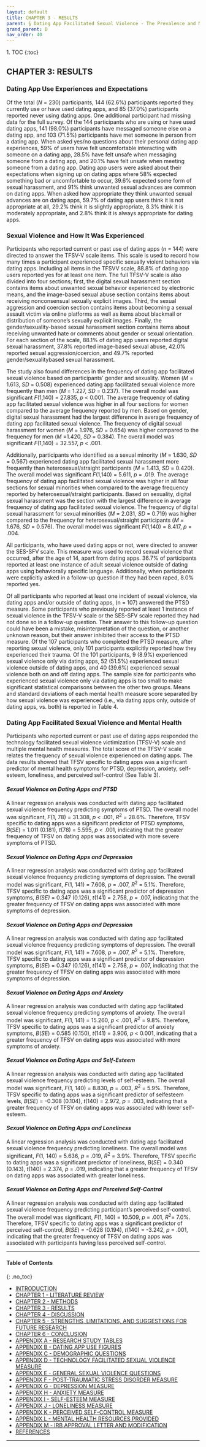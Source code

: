 ```yaml
---
layout: default
title: CHAPTER 3 - RESULTS 
parent: § Dating App Facilitated Sexual Violence - The Prevalence and Mental Health Effects  
grand_parent: D 
nav_order: 40 
---
```

<style>
.dont-break-out {
  /* These are technically the same, but use both */
  overflow-wrap: break-word;
  word-wrap: break-word;

     -ms-word-break: break-all;
  /* This is the dangerous one in WebKit, as it breaks things wherever */
  word-break: break-all;
  /* Instead use this non-standard one: */
  word-break: break-word;
}

.youtube-container {
    position: relative;
    width: 100%;
    height: 0;
    padding-bottom: 56.25%;
}
.youtube-video {
    position: absolute;
    top: 0;
    left: 0;
    width: 100%;
    height: 100%;
}

</style>

<div class="dont-break-out" markdown="1">
1. TOC
{:toc}

## CHAPTER 3: RESULTS

### Dating App Use Experiences and Expectations

Of the total (*N* = 230) participants, 144 (62.6%) participants reported they currently use or have used dating apps, and 85 (37.0%) participants reported never using dating apps. One additional participant had missing data for the full survey. Of the 144 participants who are using or have used dating apps, 141 (98.0%) participants have messaged someone else on a dating app, and 103 (71.5%) participants have met someone in person from a dating app. When asked yes/no questions about their personal dating app experiences, 59% of users have felt uncomfortable interacting with someone on a dating app, 28.5% have felt unsafe when messaging someone from a dating app, and 20.1% have felt unsafe when meeting someone from a dating app. Dating app users were asked about their expectations when signing up on dating apps where 58% expected something bad or uncomfortable to occur, 39.6% expected some form of sexual harassment, and 91% think unwanted sexual advances are common on dating apps. When asked how appropriate they think unwanted sexual advances are on dating apps, 59.7% of dating app users think it is not appropriate at all, 29.2% think it is slightly appropriate, 8.3% think it is moderately appropriate, and 2.8% think it is always appropriate for dating apps.

### Sexual Violence and How It Was Experienced

Participants who reported current or past use of dating apps (*n* = 144) were directed to answer the TFSV-V scale items. This scale is used to record how many times a participant experienced specific sexually violent behaviors via dating apps. Including all items in the TFSVV scale, 88.8% of dating app users reported yes for at least one item. The full TFSV-V scale is also divided into four sections; first, the digital sexual harassment section contains items about unwanted sexual behavior experienced by electronic means, and the image-based sexual abuse section contains items about receiving nonconsensual sexually explicit images. Third, the sexual aggression and coercion section contains items about becoming a sexual assault victim via online platforms as well as items about blackmail or distribution of someone’s sexually explicit images. Finally, the gender/sexuality-based sexual harassment section contains items about receiving unwanted hate or comments about gender or sexual orientation. For each section of the scale, 88.1% of dating app users reported digital sexual harassment, 37.8% reported image-based sexual abuse, 42.0% reported sexual aggression/coercion, and 49.7% reported gender/sexualitybased sexual harassment.

The study also found differences in the frequency of dating app facilitated sexual violence based on participants’ gender and sexuality. Women (*M* = 1.613, *SD* = 0.508) experienced dating app facilitated sexual violence more frequently than men (*M* = 1.227, *SD* = 0.237). The overall model was significant *F*(1,140) = 27.835, *p* < 0.001. The average frequency of dating app facilitated sexual violence was higher in all four sections for women compared to the average frequency reported by men. Based on gender, digital sexual harassment had the largest difference in average frequency of dating app facilitated sexual violence. The frequency of digital sexual harassment for women (*M* = 1.976, *SD* = 0.654) was higher compared to the frequency for men (*M* =1.420, *SD* = 0.384). The overall model was significant *F*(1,140) = 32.557, *p* < .001.

Additionally, participants who identified as a sexual minority (*M* = 1.630, *SD* = 0.567) experienced dating app facilitated sexual harassment more frequently than heterosexual/straight participants (*M* = 1.413, *SD* = 0.420). The overall model was significant *F*(1,140) = 5.611, *p* = .019. The average frequency of dating app facilitated sexual violence was higher in all four sections for sexual minorities when compared to the average frequency reported by heterosexual/straight participants. Based on sexuality, digital sexual harassment was the section with the largest difference in average frequency of dating app facilitated sexual violence. The frequency of digital sexual harassment for sexual minorities (*M* = 2.031, *SD* = 0.719) was higher compared to the frequency for heterosexual/straight participants (*M* = 1.676, *SD* = 0.576). The overall model was significant *F*(1,140) = 8.417, *p* = .004.

All participants, who have used dating apps or not, were directed to answer the SES-SFV scale. This measure was used to record sexual violence that occurred, after the age of 14, apart from dating apps. 36.7% of participants reported at least one instance of adult sexual violence outside of dating apps using behaviorally specific language. Additionally, when participants were explicitly asked in a follow-up question if they had been raped, 8.0% reported yes.

Of all participants who reported at least one incident of sexual violence, via dating apps and/or outside of dating apps, (n = 107) answered the PTSD measure. Some participants who previously reported at least 1 instance of sexual violence in the TFSV-V scale or the SES-SFV scale reported they had not done so in a follow-up question. Their answer to this follow-up question could have been a mistake, misinterpretation of the question, or another unknown reason, but their answer inhibited their access to the PTSD measure. Of the 107 participants who completed the PTSD measure, after reporting sexual violence, only 101 participants explicitly reported how they experienced their trauma. Of the 101 participants, 9 (8.9%) experienced sexual violence only via dating apps, 52 (51.5%) experienced sexual violence outside of dating apps, and 40 (39.6%) experienced sexual violence both on and off dating apps. The sample size for participants who experienced sexual violence only via dating apps is too small to make significant statistical comparisons between the other two groups. Means and standard deviations of each mental health measure score separated by how sexual violence was experienced (i.e., via dating apps only, outside of dating apps, vs. both) is reported in Table 4.

### Dating App Facilitated Sexual Violence and Mental Health

Participants who reported current or past use of dating apps responded the technology facilitated sexual violence victimization (TFSV-V) scale and multiple mental health measures. The total score of the TFSV-V scale relates the frequency of sexual violence experienced on dating apps. The data results showed that TFSV specific to dating apps was a significant predictor of mental health symptoms for PTSD, depression, anxiety, self-esteem, loneliness, and perceived self-control (See Table 3).

#### *Sexual Violence on Dating Apps and PTSD*

A linear regression analysis was conducted with dating app facilitated sexual violence frequency predicting symptoms of PTSD. The overall model was significant, *F*(1, 78) = 31.308, *p* < .001, *R*<sup>2</sup> = 28.6%. Therefore, TFSV specific to dating apps was a significant predictor of PTSD symptoms, *B*(*SE*) = 1.011 (0.181), *t*(78) = 5.595, *p* < .001, indicating that the greater frequency of TFSV on dating apps was associated with more severe symptoms of PTSD.

#### *Sexual Violence on Dating Apps and Depression*

A linear regression analysis was conducted with dating app facilitated sexual violence frequency predicting symptoms of depression. The overall model was significant, *F*(1, 141) = 7.608, *p* = .007, *R*<sup>2</sup> = 5.1%. Therefore, TFSV specific to dating apps was a significant predictor of depression symptoms, *B(SE)* = 0.347 (0.126), *t*(141) = 2.758, *p* = .007, indicating that the greater frequency of TFSV on dating apps was associated with more symptoms of depression.

#### *Sexual Violence on Dating Apps and Depression*

A linear regression analysis was conducted with dating app facilitated sexual violence frequency predicting symptoms of depression. The overall model was significant, *F*(1, 141) = 7.608, *p* = .007, *R*<sup>2</sup> = 5.1%. Therefore, TFSV specific to dating apps was a significant predictor of depression symptoms, *B*(*SE*) = 0.347 (0.126), *t*(141) = 2.758, *p* = .007, indicating that the greater frequency of TFSV on dating apps was associated with more symptoms of depression.

#### *Sexual Violence on Dating Apps and Anxiety*

A linear regression analysis was conducted with dating app facilitated sexual violence frequency predicting symptoms of anxiety. The overall model was significant, *F*(1, 141) = 15.260, *p* < .001, *R*<sup>2</sup> = 9.8%. Therefore, TFSV specific to dating apps was a significant predictor of anxiety symptoms, *B*(*SE*) = 0.585 (0.150), *t*(141) = 3.906, *p* < 0.001, indicating that a greater frequency of TFSV on dating apps was associated with more symptoms of anxiety.

#### *Sexual Violence on Dating Apps and Self-Esteem*

A linear regression analysis was conducted with dating app facilitated sexual violence frequency predicting levels of self-esteem. The overall model was significant, *F*(1, 140) = 8.830, *p* = .003, *R*<sup>2</sup> = 5.9%. Therefore, TFSV specific to dating apps was a significant predictor of selfesteem levels, *B*(*SE*) = -0.308 (0.104), *t*(140) = 2.972, *p* = .003, indicating that a greater frequency of TFSV on dating apps was associated with lower self-esteem.

#### *Sexual Violence on Dating Apps and Loneliness*

A linear regression analysis was conducted with dating app facilitated sexual violence frequency predicting loneliness. The overall model was significant, *F*(1, 140) = 5.636, *p* = .019, *R*<sup>2</sup> = 3.9%. Therefore, TFSV specific to dating apps was a significant predictor of loneliness, *B*(*SE*) = 0.340 (0.143), *t*(140) = 2.374, *p* = .019, indicating that a greater frequency of TFSV on dating apps was associated with greater loneliness.

#### *Sexual Violence on Dating Apps and Perceived Self-Control*

A linear regression analysis was conducted with dating app facilitated sexual violence frequency predicting participant’s perceived self-control. The overall model was significant, *F*(1, 140) = 10.509, *p* = .001, *R*<sup>2</sup>= 7.0%. Therefore, TFSV specific to dating apps was a significant predictor of perceived self-control, *B*(*SE*) = -0.628 (0.194), *t*(140) = -3.242, *p* = .001, indicating that the greater frequency of TFSV on dating apps was associated with participants having less perceived self-control.

***

#### Table of Contents
{: .no_toc}

<ul><li> <a href="/docs/D/dating-app-facilitated-sexual-violence-the-prevalence-and-mental-health-effects-1/">INTRODUCTION</a></li><li> <a href="/docs/D/dating-app-facilitated-sexual-violence-the-prevalence-and-mental-health-effects-2/">CHAPTER 1 - LITERATURE REVIEW</a></li><li> <a href="/docs/D/dating-app-facilitated-sexual-violence-the-prevalence-and-mental-health-effects-3/">CHAPTER 2 - METHODS</a></li><li> <a href="/docs/D/dating-app-facilitated-sexual-violence-the-prevalence-and-mental-health-effects-4/">CHAPTER 3 - RESULTS</a></li><li> <a href="/docs/D/dating-app-facilitated-sexual-violence-the-prevalence-and-mental-health-effects-5/">CHAPTER 4 - DISCUSSION</a></li><li> <a href="/docs/D/dating-app-facilitated-sexual-violence-the-prevalence-and-mental-health-effects-6/">CHAPTER 5 - STRENGTHS, LIMITATIONS, AND SUGGESTIONS FOR FUTURE RESEARCH</a></li><li> <a href="/docs/D/dating-app-facilitated-sexual-violence-the-prevalence-and-mental-health-effects-7/">CHAPTER 6 - CONCLUSION</a></li><li> <a href="/docs/D/dating-app-facilitated-sexual-violence-the-prevalence-and-mental-health-effects-8/">APPENDIX A - RESEARCH STUDY TABLES</a></li><li> <a href="/docs/D/dating-app-facilitated-sexual-violence-the-prevalence-and-mental-health-effects-9/">APPENDIX B - DATING APP USE FIGURES</a></li><li> <a href="/docs/D/dating-app-facilitated-sexual-violence-the-prevalence-and-mental-health-effects-10/">APPENDIX C - DEMOGRAPHIC QUESTIONS</a></li><li> <a href="/docs/D/dating-app-facilitated-sexual-violence-the-prevalence-and-mental-health-effects-11/">APPENDIX D - TECHNOLOGY FACILITATED SEXUAL VIOLENCE MEASURE</a></li><li> <a href="/docs/D/dating-app-facilitated-sexual-violence-the-prevalence-and-mental-health-effects-12/">APPENDIX E - GENERAL SEXUAL VIOLENCE QUESTIONS</a></li><li> <a href="/docs/D/dating-app-facilitated-sexual-violence-the-prevalence-and-mental-health-effects-13/">APPENDIX F - POST-TRAUMATIC STRESS DISORDER MEASURE</a></li><li> <a href="/docs/D/dating-app-facilitated-sexual-violence-the-prevalence-and-mental-health-effects-14/">APPENDIX G - DEPRESSION MEASURE</a></li><li> <a href="/docs/D/dating-app-facilitated-sexual-violence-the-prevalence-and-mental-health-effects-15/">APPENDIX H - ANXIETY MEASURE</a></li><li> <a href="/docs/D/dating-app-facilitated-sexual-violence-the-prevalence-and-mental-health-effects-16/">APPENDIX I - SELF-ESTEEM MEASURE</a></li><li> <a href="/docs/D/dating-app-facilitated-sexual-violence-the-prevalence-and-mental-health-effects-17/">APPENDIX J - LONELINESS MEASURE</a></li><li> <a href="/docs/D/dating-app-facilitated-sexual-violence-the-prevalence-and-mental-health-effects-18/">APPENDIX K - PERCEIVED SELF-CONTROL MEASURE</a></li><li> <a href="/docs/D/dating-app-facilitated-sexual-violence-the-prevalence-and-mental-health-effects-19/">APPENDIX L - MENTAL HEALTH RESOURCES PROVIDED</a></li><li> <a href="/docs/D/dating-app-facilitated-sexual-violence-the-prevalence-and-mental-health-effects-20/">APPENDIX M - IRB APPROVAL LETTER AND MODIFICATION</a></li><li> <a href="/docs/D/dating-app-facilitated-sexual-violence-the-prevalence-and-mental-health-effects-21/">REFERENCES</a></li></ul>

***

</div>
